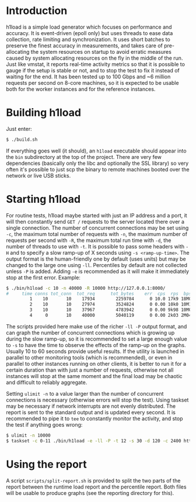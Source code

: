 # Introduction

h1load is a simple load generator which focuses on performance and accuracy.
It is event-driven (epoll only) but uses threads to ease data collection, rate
limiting and synchronization. It uses short batches to preserve the finest
accuracy in measurements, and takes care of pre-allocating the system
resources on startup to avoid erratic measures caused by system allocating
resources on the fly in the middle of the run. Just like vmstat, it reports
real-time activity metrics so that it is possible to gauge if the setup is
stable or not, and to stop the test to fix it instead of waiting for the end.
It has been tested up to 100 Gbps and ~6 million requests per second on 8-core
machines, so it is expected to be usable both for the worker instances and for
the reference instances.


# Building h1load

Just enter:

```sh
$ ./build.sh
```

If everything goes well (it should), an `h1load` executable should appear into
the `bin` subdirectory at the top of the project. There are very few dependencies
(basically only the libc and optionally the SSL library) so very often it's
possible to just scp the binary to remote machines booted over the network or
live USB sticks.


# Starting h1load

For routine tests, h1load maybe started with just an IP address and a port, it
will then constantly send `GET /` requests to the server located there over a
single connection. The number of concurrent connections may be set using `-c`,
the maximum total number of requests with `-n`, the maximum number of requests
per second with `-R`, the maximum total run time with `-d`, the number of
threads to use with `-t`. It is possible to pass some headers with `-H` and to
specify a slow ramp-up of X seconds using `-s <ramp-up-time>`. The output
format is the human-friendly one by default (uses units) but may be changed to
the large one using `-ll`. Percentiles by default are not collected unless
`-P` is added. Adding `-e` is recommended as it will make it immediately stop
at the first error. Example:

```sh
$ ./bin/h1load -c 10 -n 40000 -R 10000 http://127.0.0.1:8000/
#     time conns tot_conn  tot_req      tot_bytes    err  cps  rps  bps   ttfb
         1    10       10    17934        2259784      0 10.0 17k9 18M0 79.69u
         2    10       10    27974        3524824      0 0.00 10k0 10M1 122.7u
         3    10       10    37967        4783942      0 0.00 9k98 10M0 125.5u
         4     0       10    40000        5040119      0 0.00 2k03 2M04 104.1u
```

The scripts provided here make use of the richer `-ll -P` output format, and
can graph the number of concurrent connections which is growing up during the
slow ramp-up, so it is recommended to set a large enough value to `-s` to have
the time to observe the effects of the ramp-up on the graphs. Usually 10 to 60
seconds provide useful results. If the utility is launched in parallel to
other monitoring tools (which is recommended), or even in parallel to other
instances running on other clients, it is better to run it for a certain
duration than with just a number of requests, otherwise not all instances will
stop at the same moment and the final load may be chaotic and difficult to
reliably aggregate.

Setting `ulimit -n` to a value larger than the number of concurrent
connections is necessary (otherwise errors will stop the test). Using taskset
may be necessary if network interrupts are not evenly distributed. The report
is sent to the standard output and is updated every second. It is recommended
to pipe it to `tee` to constantly monitor the activity, and stop the test if
anything goes wrong:

```sh
$ ulimit -n 10000
$ taskset -c 0-11 ./bin/h1load -e -ll -P -t 12 -s 30 -d 120 -c 2400 http://172.32.33.34:8000/ | tee test2m1200.out
```

# Using the report

A script `scripts/split-report.sh` is provided to split the two parts of the
report between the runtime load report and the percentile report. Both files
will be usable to produce graphs (see the reporting directory for this).

